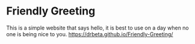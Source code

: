 # Friendly Greeting
This is a simple website that says hello, it is best to use on a day when no one is being nice to you.
https://drbeta.github.io/Friendly-Greeting/
